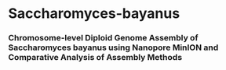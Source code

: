 # Saccharomyces-bayanus

### Chromosome-level Diploid Genome Assembly of  Saccharomyces bayanus using Nanopore MinION and Comparative Analysis of Assembly Methods
